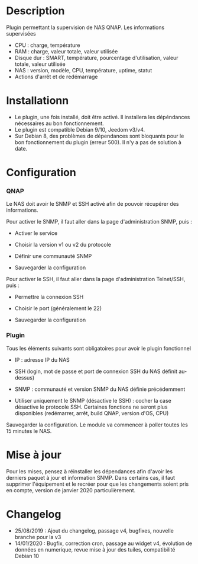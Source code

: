 Description 
===

Plugin permettant la supervision de NAS QNAP.
Les informations supervisées
-	CPU : charge, température
-	RAM : charge, valeur totale, valeur utilisée
-	Disque dur : SMART, température, pourcentage d'utilisation, valeur totale, valeur utilisée
-	NAS : version, modèle, CPU, température, uptime, statut
-	Actions d'arrêt et de redémarrage

Installationn 
===

-	Le plugin, une fois installé, doit être activé. Il installera les dépéndances nécessaires au bon fonctionnement.
-	Le plugin est compatible Debian 9/10, Jeedom v3/v4.
-	Sur Debian 8, des problèmes de dépendances sont bloquants pour le bon fonctionnement du plugin (erreur 500). Il n'y a pas de solution à date. 


Configuration
===

### QNAP 

Le NAS doit avoir le SNMP et SSH activé afin de pouvoir récupérer des informations.

Pour activer le SNMP, il faut aller dans la page d'administration SNMP, puis :

-   Activer le service

-   Choisir la version v1 ou v2 du protocole

-   Définir une communauté SNMP

-   Sauvegarder la configuration

Pour activer le SSH, il faut aller dans la page d'administration Telnet/SSH, puis :

-   Permettre la connexion SSH

-   Choisir le port (généralement le 22)

-   Sauvegarder la configuration

### Plugin

Tous les éléments suivants sont obligatoires pour avoir le plugin fonctionnel

-   IP : adresse IP du NAS

-   SSH (login, mot de passe et port de connexion SSH du NAS définit au-dessus)

-   SNMP : communauté et version SNMP du NAS définie précédemment

-	Utiliser uniquement le SNMP (désactive le SSH) : cocher la case désactive le protocole SSH. Certaines fonctions ne seront plus disponibles (redémarrer, arrêt, build QNAP, version d'OS, CPU)

Sauvegarder la configuration. Le module va commencer à poller toutes les 15 minutes le NAS.


Mise à jour
===
Pour les mises, pensez à réinstaller les dépendances afin d'avoir les derniers paquet à jour et information SNMP.
Dans certains cas, il faut supprimer l'équipement et le recréer pour que les changements soient pris en compte, version de janvier 2020 particulièrement.

Changelog
===

-	25/08/2019 : Ajout du changelog, passage v4, bugfixes, nouvelle branche pour la v3
-	14/01/2020 : Bugfix, correction cron, passage au widget v4, évolution de données en numerique, revue mise à jour des tuiles, compatibilité Debian 10